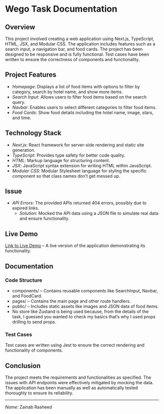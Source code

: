 # Wego Task Documentation

## Overview

This project involved creating a web application using Next.js, TypeScript, HTML, JSX, and Modular CSS. The application includes features such as a search input, a navigation bar, and food cards. The project has been designed to be responsive and is fully functional. Test cases have been written to ensure the correctness of components and functionality.

## Project Features

- *Homepage*: Displays a list of food items with options to filter by category, search by hotel name, and show more items.
- *Search Input*: Allows users to filter food items based on the search query.
- *Navbar*: Enables users to select different categories to filter food items.
- *Food Cards*: Show food details including the hotel name, image, stars, and time.

## Technology Stack

- *Next.js*: React framework for server-side rendering and static site generation.
- *TypeScript*: Provides type safety for better code quality.
- *HTML*: Markup language for structuring content.
- *JSX*: JavaScript syntax extension for writing HTML within JavaScript.
- *Modular CSS*: Modular Stylesheet language for styling the specific component so that class names don’t get messed up.

## Issue

- *API Errors*: The provided APIs returned 404 errors, possibly due to expired links.
  - *Solution*: Mocked the API data using a JSON file to simulate real data and ensure functionality.

## Live Demo
[Link to Live Demo](https://wego-two.vercel.app/) – A live version of the application demonstrating its functionality.

## Documentation

### Code Structure

- components/ – Contains reusable components like SearchInput, Navbar, and FoodCard.
- pages/ – Contains the main page and other route handlers.
- public/ – Includes static assets like images and JSON data of food items.
- No store like Zustand is being used because, from the details of the task, I guessed you wanted to check my basics that’s why I used props drilling to send props.

### Test Cases

Test cases are written using Jest to ensure the correct rendering and functionality of components.

## Conclusion

The project meets the requirements and functionalities as specified. The issues with API endpoints were effectively mitigated by mocking the data. The application has been manually as well as automatically tested thoroughly to ensure its reliability.

---

*Name:* Zainab Rasheed
